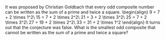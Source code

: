 It was proposed by Christian Goldbach that every odd composite number can be written as the sum of a prime and twice a square.
\begin{align}
9 = 7 + 2 \times 1^2\\
15 = 7 + 2 \times 2^2\\
21 = 3 + 2 \times 3^2\\
25 = 7 + 2 \times 3^2\\
27 = 19 + 2 \times 2^2\\
33 = 31 + 2 \times 1^2
\end{align}
It turns out that the conjecture was false.
What is the smallest odd composite that cannot be written as the sum of a prime and twice a square?